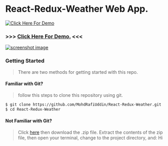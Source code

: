 # React-Redux-Weather Web App.
[![Click Here For Demo](https://encrypted-tbn0.gstatic.com/images?q=tbn:ANd9GcTOmi7FnlfvCKTyqUS8THi6O1uLsXKkm_Dp9VZEy-vGXoG6nyx7KA)](https://mdrafi-weather-app.herokuapp.com/)
### >>> [Click Here For Demo.](https://mdrafi-weather-app.herokuapp.com/) <<<
[![screenshot image](public/images/screenshot.png "screenshot of app")](https://mdrafi-weather-app.herokuapp.com/)
### Getting Started
>There are two methods for getting started with this repo.
#### Familiar with Git?  
> follow this steps to clone this repository using git.
```sh
$ git clone https://github.com/MohdRafiUddin/React-Redux-Weather.git
$ cd React-Redux-Weather
```
#### Not Familiar with Git?
> Click [here](https://github.com/MohdRafiUddin/React-Redux-Weather/archive/master.zip) then download the .zip file. Extract the contents of the zip file, then open your terminal, change to the project directory, and:
Hi 
